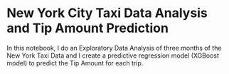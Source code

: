 # New York City Taxi Data Analysis and Tip Amount Prediction

In this notebook, I do an Exploratory Data Analysis of three months of the New York Taxi Data and I create a predictive regression model (XGBoost model) to predict the Tip Amount for each trip.
